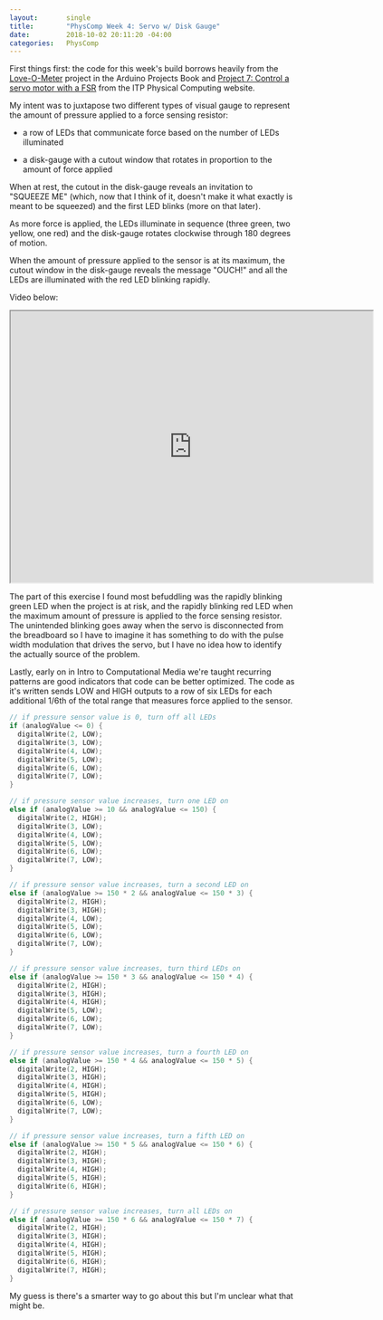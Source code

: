 ```yaml
---
layout:       single
title:        "PhysComp Week 4: Servo w/ Disk Gauge"
date:         2018-10-02 20:11:20 -04:00
categories:   PhysComp
---
```


First things first: the code for this week's build borrows heavily from the [Love-O-Meter](https://www.youtube.com/watch?v=RJPKuGF4lRE) project in the Arduino Projects Book and [Project 7: Control a servo motor with a FSR](https://itp.nyu.edu/physcomp/labs/labs-arduino-digital-and-analog/servo-motor-control-with-an-arduino/#Project_7_Control_a_servo_motor_with_a_FSR) from the ITP Physical Computing website.

My intent was to juxtapose two different types of visual gauge to represent the amount of pressure applied to a force sensing resistor:

- a row of LEDs that communicate force based on the number of LEDs illuminated

- a disk-gauge with a cutout window that rotates in proportion to the amount of force applied

When at rest, the cutout in the disk-gauge reveals an invitation to "SQUEEZE ME" (which, now that I think of it, doesn't make it what exactly is meant to be squeezed) and the first LED blinks (more on that later).

As more force is applied, the LEDs illuminate in sequence (three green, two yellow, one red) and the disk-gauge rotates clockwise through 180 degrees of motion.

When the amount of pressure applied to the sensor is at its maximum, the cutout window in the disk-gauge reveals the message "OUCH!" and all the LEDs are illuminated with the red LED blinking rapidly.

Video below:

<iframe src="https://drive.google.com/file/d/10kZh0xaVQAj7Rjji4U3JF3TBkrJs9Qxm/preview" width="640" height="480" allow="fullscreen"></iframe>

The part of this exercise I found most befuddling was the rapidly blinking green LED when the project is at risk, and the rapidly blinking red LED when the maximum amount of pressure is applied to the force sensing resistor. The unintended blinking goes away when the servo is disconnected from the breadboard so I have to imagine it has something to do with the pulse width modulation that drives the servo, but I have no idea how to identify the actually source of the problem.

Lastly, early on in Intro to Computational Media we're taught recurring patterns are good indicators that code can be better optimized. The code as it's written sends LOW and HIGH outputs to a row of six LEDs for each additional 1/6th of the total range that measures force applied to the sensor.

```c++
// if pressure sensor value is 0, turn off all LEDs
if (analogValue <= 0) {
  digitalWrite(2, LOW);
  digitalWrite(3, LOW);
  digitalWrite(4, LOW);
  digitalWrite(5, LOW);
  digitalWrite(6, LOW);
  digitalWrite(7, LOW);
}

// if pressure sensor value increases, turn one LED on
else if (analogValue >= 10 && analogValue <= 150) {
  digitalWrite(2, HIGH);
  digitalWrite(3, LOW);
  digitalWrite(4, LOW);
  digitalWrite(5, LOW);
  digitalWrite(6, LOW);
  digitalWrite(7, LOW);
}

// if pressure sensor value increases, turn a second LED on
else if (analogValue >= 150 * 2 && analogValue <= 150 * 3) {
  digitalWrite(2, HIGH);
  digitalWrite(3, HIGH);
  digitalWrite(4, LOW);
  digitalWrite(5, LOW);
  digitalWrite(6, LOW);
  digitalWrite(7, LOW);
}

// if pressure sensor value increases, turn third LEDs on
else if (analogValue >= 150 * 3 && analogValue <= 150 * 4) {
  digitalWrite(2, HIGH);
  digitalWrite(3, HIGH);
  digitalWrite(4, HIGH);
  digitalWrite(5, LOW);
  digitalWrite(6, LOW);
  digitalWrite(7, LOW);
}

// if pressure sensor value increases, turn a fourth LED on
else if (analogValue >= 150 * 4 && analogValue <= 150 * 5) {
  digitalWrite(2, HIGH);
  digitalWrite(3, HIGH);
  digitalWrite(4, HIGH);
  digitalWrite(5, HIGH);
  digitalWrite(6, LOW);
  digitalWrite(7, LOW);
}

// if pressure sensor value increases, turn a fifth LED on
else if (analogValue >= 150 * 5 && analogValue <= 150 * 6) {
  digitalWrite(2, HIGH);
  digitalWrite(3, HIGH);
  digitalWrite(4, HIGH);
  digitalWrite(5, HIGH);
  digitalWrite(6, HIGH);
}

// if pressure sensor value increases, turn all LEDs on
else if (analogValue >= 150 * 6 && analogValue <= 150 * 7) {
  digitalWrite(2, HIGH);
  digitalWrite(3, HIGH);
  digitalWrite(4, HIGH);
  digitalWrite(5, HIGH);
  digitalWrite(6, HIGH);
  digitalWrite(7, HIGH);
}
```

My guess is there's a smarter way to go about this but I'm unclear what that might be.
